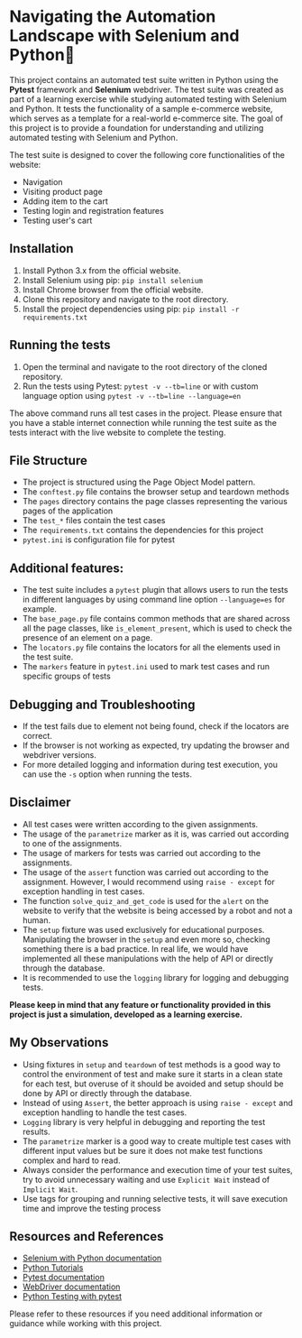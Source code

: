 <p align="center"><h1>Navigating the Automation Landscape with Selenium and Python🐍</h1></p>

This project contains an automated test suite written in Python using the **Pytest** framework and **Selenium** webdriver. The test suite was created as part of a learning exercise while studying automated testing with Selenium and Python. It tests the functionality of a sample e-commerce website, which serves as a template for a real-world e-commerce site. The goal of this project is to provide a foundation for understanding and utilizing automated testing with Selenium and Python.

The test suite is designed to cover the following core functionalities of the website:
- Navigation
- Visiting product page
- Adding item to the cart
- Testing login and registration features
- Testing user's cart

## Installation

1. Install Python 3.x from the official website.
2. Install Selenium using pip: `pip install selenium`
3. Install Chrome browser from the official website.
4. Clone this repository and navigate to the root directory.
5. Install the project dependencies using pip: `pip install -r requirements.txt`

## Running the tests

1. Open the terminal and navigate to the root directory of the cloned repository.
2. Run the tests using Pytest: `pytest -v --tb=line` or with custom language option using `pytest -v --tb=line --language=en`

The above command runs all test cases in the project. Please ensure that you have a stable internet connection while running the test suite as the tests interact with the live website to complete the testing.

## File Structure
- The project is structured using the Page Object Model pattern.
- The `conftest.py` file contains the browser setup and teardown methods
- The `pages` directory contains the page classes representing the various pages of the application
- The `test_*` files contain the test cases
- The `requirements.txt` contains the dependencies for this project
- `pytest.ini` is configuration file for pytest 

## Additional features:

- The test suite includes a `pytest` plugin that allows users to run the tests in different languages by using command line option `--language=es` for example.
- The `base_page.py` file contains common methods that are shared across all the page classes, like `is_element_present`, which is used to check the presence of an element on a page.
- The `locators.py` file contains the locators for all the elements used in the test suite.
- The `markers` feature in `pytest.ini` used to mark test cases and run specific groups of tests

## Debugging and Troubleshooting

- If the test fails due to element not being found, check if the locators are correct.
- If the browser is not working as expected, try updating the browser and webdriver versions.
- For more detailed logging and information during test execution, you can use the `-s` option when running the tests.

## Disclaimer

- All test cases were written according to the given assignments.
- The usage of the `parametrize` marker as it is, was carried out according to one of the assignments.
- The usage of markers for tests was carried out according to the assignments.
- The usage of the `assert` function was carried out according to the assignment. However, I would recommend using `raise - except` for exception handling in test cases.
- The function `solve_quiz_and_get_code` is used for the `alert` on the website to verify that the website is being accessed by a robot and not a human.
- The `setup` fixture was used exclusively for educational purposes. Manipulating the browser in the `setup` and even more so, checking something there is a bad practice. In real life, we would have implemented all these manipulations with the help of API or directly through the database.
- It is recommended to use the `logging` library for logging and debugging tests.

**Please keep in mind that any feature or functionality provided in this project is just a simulation, developed as a learning exercise.**

## My Observations

- Using fixtures in `setup` and `teardown` of test methods is a good way to control the environment of test and make sure it starts in a clean state for each test, but overuse of it should be avoided and setup should be done by API or directly through the database.
- Instead of using `Assert`, the better approach is using `raise - except` and exception handling to handle the test cases.
- `Logging` library is very helpful in debugging and reporting the test results.
- The `parametrize` marker is a good way to create multiple test cases with different input values but be sure it does not make test functions complex and hard to read.
- Always consider the performance and execution time of your test suites, try to avoid unnecessary waiting and use `Explicit Wait` instead of `Implicit Wait`.
- Use tags for grouping and running selective tests, it will save execution time and improve the testing process

## Resources and References

* [Selenium with Python documentation](https://selenium-python.readthedocs.io/)
* [Python Tutorials](https://docs.python.org/3/tutorial/)
* [Pytest documentation](https://docs.pytest.org/en/latest/)
* [WebDriver documentation](https://www.selenium.dev/documentation/webdriver/)
* [Python Testing with pytest](https://pragprog.com/book/bopytest/python-testing-with-pytest)

Please refer to these resources if you need additional information or guidance while working with this project.
